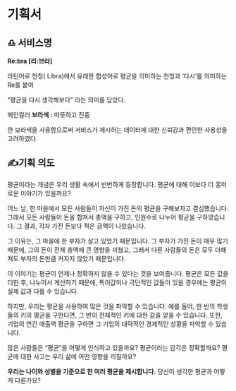 # 기획서

## ♎ 서비스명

**Re:bra [리:브라]**

라틴어로 천칭( Libra)에서 유래한 합성어로 평균을 의미하는 천칭과 ‘다시’를 의미하는 Re를 붙여 

“평균을 다시 생각해보다” 라는 의미를 담았다.

메인컬러 **보라색 :** 따뜻하고 진중

한 보라색을 사용함으로써 서비스가 제시하는 데이터에 대한 신뢰감과 편안한 사용성을 고려하였다.

## ✍️기획 의도

평균이라는 개념은 우리 생활 속에서 빈번하게 등장합니다. 평균에 대해 이보다 더 흥미로운 이야기가 있을까요?

어느 날, 한 마을에서 모든 사람들이 자신이 가진 돈의 평균을 구해보자고 결심했습니다. 그래서 모든 사람들이 돈을 합쳐서 총액을 구하고, 인원수로 나누어 평균을 구하였습니다. 그 결과, 각자 가진 돈보다 적은 금액이 나왔습니다.

그 이유는, 그 마을에 한 부자가 살고 있었기 때문입니다. 그 부자가 가진 돈이 매우 많기 때문에, 그의 돈이 전체 총액에 큰 영향을 끼쳤고, 그래서 다른 사람들의 돈은 모두 더해져도 부자의 돈만큼 커지지 않았기 때문입니다.

이 이야기는 평균이 언제나 정확하지 않을 수 있다는 것을 보여줍니다. 평균은 모든 값을 더한 후, 나누어서 계산하기 때문에, 특이값이나 극단적인 값들이 있을 경우에는 평균이 실제 값과 다를 수 있습니다.

하지만, 우리는 평균을 사용하여 많은 것을 파악할 수 있습니다. 예를 들어, 한 반의 학생들의 키의 평균을 구한다면, 그 반의 전체적인 키에 대한 감을 얻을 수 있습니다. 또한, 기업의 연간 매출액 평균을 구하면 그 기업의 대략적인 경제적인 상황을 파악할 수 있습니다.

많은 사람들은 “평균”을 어떻게 인식하고 있을까요? 평균이라는 감각은 정확할까요? 평균에 대한 사고는 우리 삶에 어떤 영향을 끼칠까요? 

**우리는 나이와 성별을 기준으로 한 여러 평균을 제시합니다.** 당신이 생각한 평균과 어떻게 다른가요?